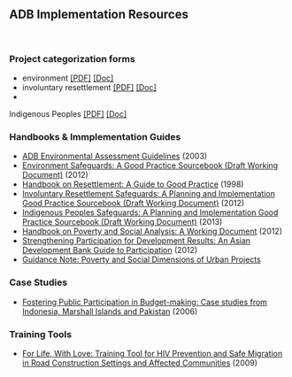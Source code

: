 ## ADB Implementation Resources

<p>&nbsp;</p>

### Project categorization forms

* environment [[PDF]](http://www.adb.org/Documents/Guidelines/Environmental_Assessment/Environmental-Categorization-Form.pdf) [[Doc]](http://www.adb.org/Documents/Guidelines/Environmental_Assessment/Environmental-Categorization-Form.doc)
* involuntary resettlement [[PDF]](http://www.adb.org/Documents/Guidelines/Resettlement/IR-Categorization-Form.pdf) [[Doc]](http://www.adb.org/Documents/Guidelines/Resettlement/IR-Categorization-Form.doc)
* 
Indigenous Peoples [[PDF]](http://www.adb.org/Documents/Guidelines/IndigenousPeoples/IP-Categorization-Form-Jun2010.pdf) [[Doc]](http://www.adb.org/Documents/Guidelines/IndigenousPeoples/IP-Categorization-Form-Jun2010.doc)

### Handbooks & Immplementation Guides

* [ADB Environmental Assessment Guidelines](https://www.adb.org/documents/adb-environmental-assessment-guidelines) (2003)
* [Environment Safeguards: A Good Practice Sourcebook (Draft Working Document)](https://www.adb.org/documents/environment-safeguards-good-practice-sourcebook) (2012)
* [Handbook on Resettlement: A Guide to Good Practice](https://www.adb.org/documents/handbook-resettlement-guide-good-practice) (1998)
* [Involuntary Resettlement Safeguards: A Planning and Implementation Good Practice Sourcebook (Draft Working Document)](https://www.adb.org/documents/involuntary-resettlement-safeguards-planning-and-implementation-good-practice-sourcebook-d) (2012)
* [Indigenous Peoples Safeguards: A Planning and Implementation Good Practice Sourcebook (Draft Working Document)](https://www.adb.org/documents/indigenous-peoples-safeguards-planning-and-implementation-good-practice-sourcebook) (2013)
* [Handbook on Poverty and Social Analysis: A Working Document](https://www.adb.org/documents/handbook-poverty-and-social-analysis-working-document) (2012)
* [Strengthening Participation for Development Results: An Asian Development Bank Guide to Participation](https://www.adb.org/documents/strengthening-participation-development-results-asian-development-bank-guide-participation) (2012)
* [Guidance Note: Poverty and Social Dimensions of Urban Projects](https://www.adb.org/documents/guidance-note-poverty-and-social-dimensions-urban-projects)

<!--
* [Public_Consultation_Information_Disclosure.pdf Implementation Notes on Public Consultation and Disclosure](http://www.adb.org/documents/guidelines/environmental_assessment/)
-->

### Case Studies

* [Fostering Public Participation in Budget-making: Case studies from Indonesia, Marshall Islands and Pakistan](http://www.adb.org/Documents/Books/Fostering-Public-Participation/fostering-public-participation.pdf) (2006)

### Training Tools

* [For Life, With Love: Training Tool for HIV Prevention and Safe Migration in Road Construction Settings and Affected Communities](http://www.adb.org/documents/books/for-life-with-love/for-life-with-love.pdf) (2009)


